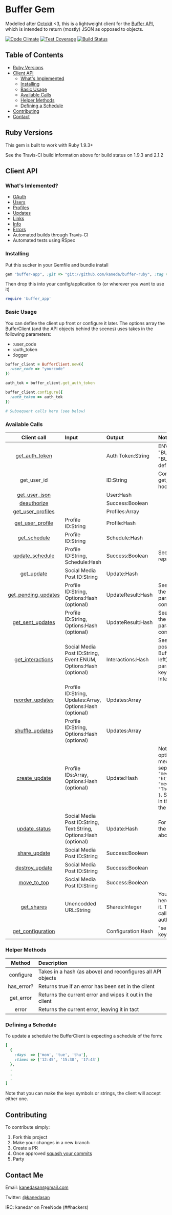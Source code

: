 # Buffer Gem

Modelled after [Octokit](https://github.com/octokit/octokit.rb) <3, this is a lightweight client for the [Buffer API](https://buffer.com/developers/api), which is intended to return (mostly) JSON as opposed to objects.

[![Code Climate](https://codeclimate.com/github/kaneda/buffer-ruby/badges/gpa.svg)](https://codeclimate.com/github/kaneda/buffer-ruby)
[![Test Coverage](https://codeclimate.com/github/kaneda/buffer-ruby/badges/coverage.svg)](https://codeclimate.com/github/kaneda/buffer-ruby/coverage)
[![Build Status](https://travis-ci.org/kaneda/buffer-ruby.svg?branch=master)](https://travis-ci.org/kaneda/buffer-ruby)

## Table of Contents

* [Ruby Versions](https://github.com/kaneda/buffer-ruby#ruby-versions)
* [Client API](https://github.com/kaneda/buffer-ruby#client-api)
  * [What's Implemented](https://github.com/kaneda/buffer-ruby#whats-imlemented)
  * [Installing](https://github.com/kaneda/buffer-ruby#installing)
  * [Basic Usage](https://github.com/kaneda/buffer-ruby#basic-usage)
  * [Available Calls](https://github.com/kaneda/buffer-ruby#available-calls)
  * [Helper Methods](https://github.com/kaneda/buffer-ruby#helper-methods)
  * [Defining a Schedule](https://github.com/kaneda/buffer-ruby#defining-a-schedule)
* [Contributing](https://github.com/kaneda/buffer-ruby#contributing)
* [Contact](https://github.com/kaneda/buffer-ruby#contact)

## Ruby Versions

This gem is built to work with Ruby 1.9.3+

See the Travis-CI build information above for build status on 1.9.3 and 2.1.2

## Client API

### What's Imlemented?
* [OAuth](https://buffer.com/developers/api/oauth)
* [Users](https://buffer.com/developers/api/user)
* [Profiles](https://buffer.com/developers/api/profiles)
* [Updates](https://buffer.com/developers/api/updates)
* [Links](https://buffer.com/developers/api/links)
* [Info](https://buffer.com/developers/api/info)
* [Errors](https://buffer.com/developers/api/errors)
* Automated builds through Travis-CI
* Automated tests using RSpec

### Installing

Put this sucker in your Gemfile and bundle install

```ruby
gem "buffer-app", :git => "git://github.com/kaneda/buffer-ruby", :tag => "v1.2"
```

Then drop this into your config/application.rb (or wherever you want to use it)

```ruby
require 'buffer_app'
```

### Basic Usage

You can define the client up front or configure it later. The options array the BufferClient (and the API objects behind the scenes) uses takes in the following parameters:
* :user_code
* :auth_token
* :logger

```ruby
buffer_client = BufferClient.new({
  :user_code => "yourcode"
})

auth_tok = buffer_client.get_auth_token

buffer_client.configure({
  :auth_token => auth_tok
})

# Subsequent calls here (see below)
```

### Available Calls

| Client call | Input | Output | Notes
| :---------: | :------ | :------ | :---------
| [get_auth_token](https://buffer.com/developers/api/oauth) | | Auth Token:String | ENV variables "BUFFER_KEY" and "BUFFER_SECRET" must be defined here |
| get_user_id | | ID:String | Convenience wrapper, calls get_user_json under the hood |
| [get_user_json](https://buffer.com/developers/api/user#user) | | User:Hash | |
| [deauthorize](https://buffer.com/developers/api/user#deauthorize) | | Success:Boolean | |
| [get_user_profiles](https://buffer.com/developers/api/profiles#profiles) | | Profiles:Array<Hash> | |
| [get_user_profile](https://buffer.com/developers/api/profiles#profilesid) | Profile ID:String | Profile:Hash | |
| [get_schedule](https://buffer.com/developers/api/profiles#schedules) | Profile ID:String | Schedule:Hash | |
| [update_schedule](https://buffer.com/developers/api/profiles#schedulesupdate) | Profile ID:String, Schedule:Hash | Success:Boolean | See below for schedule representation |
| [get_update](https://buffer.com/developers/api/updates#updatesid) | Social Media Post ID:String | Update:Hash | |
| [get_pending_updates](https://buffer.com/developers/api/updates#updatespending) | Profile ID:String, Options:Hash (optional) | UpdateResult:Hash | See Buffer API doc (link to the left) for optional parameters. "updates" key contains the Updates:Array<Hash> |
| [get_sent_updates](https://buffer.com/developers/api/updates#updatessent) | Profile ID:String, Options:Hash (optional) | UpdateResult:Hash | See Buffer API doc (link to the left) for optional parameters. "updates" key contains the Updates:Array<Hash> |
| [get_interactions](https://buffer.com/developers/api/updates#updatesinteractions) | Social Media Post ID:String, Event:ENUM, Options:Hash (optional) | Interactions:Hash | See [event types](https://bufferapp.com/developers/api/info#configuration) for possible event values and Buffer API doc (link to the left) for optional parameters. "interactions" key contains the Interactions:Array<Hash> |
| [reorder_updates](https://buffer.com/developers/api/updates#updatesreorder) | Profile ID:String, Updates:Array, Options:Hash (optional) | Updates:Array<Hash> | |
| [shuffle_updates](https://buffer.com/developers/api/updates#updatesshuffle) | Profile ID:String, Options:Hash (optional) | Updates:Array<Hash> | |
| [create_update](https://buffer.com/developers/api/updates#updatescreate) | Profile IDs:Array, Options:Hash (optional) | Update:Hash | Note that for the "media" option, please specify each media option in the hash separately, e.g. ```{ "media[link]" => "http%3A%2F%2Fgoogle.com", "media[description]" => "The%20google%20homepage" }```. See all available options in the Buffer docs (link to the left) |
| [update_status](https://buffer.com/developers/api/updates#updatesupdate) | Social Media Post ID:String, Text:String, Options:Hash (optional) | Update:Hash | For the "media" option see the note on create_update above |
| [share_update](https://buffer.com/developers/api/updates#updatesshare) | Social Media Post ID:String | Success:Boolean | |
| [destroy_update](https://buffer.com/developers/api/updates#updatesdestroy) | Social Media Post ID:String | Success:Boolean | |
| [move_to_top](https://buffer.com/developers/api/updates#updatesmovetotop) | Social Media Post ID:String | Success:Boolean | |
| [get_shares](https://buffer.com/developers/api/links#shares) | Unencodded URL:String | Shares:Integer | You can pass a normal URL here, the client will encode it. This is one of the only calls to not require an auth_token |
| [get_configuration](https://buffer.com/developers/api/info#configuration) | | Configuration:Hash | "services" key has internal keys for each service |

### Helper Methods
| Method | Description |
| :---------: | :----- |
| configure | Takes in a hash (as above) and reconfigures all API objects |
| has_error? | Returns true if an error has been set in the client |
| get_error | Returns the current error and wipes it out in the client |
| error | Returns the current error, leaving it in tact |


### Defining a Schedule

To update a schedule the BufferClient is expecting a schedule of the form:

```ruby
[
  {
    :days  => ['mon', 'tue', 'thu'],
    :times => ['12:45', '15:30', '17:43']
  },
  .
  .
  .
]
```

Note that you can make the keys symbols or strings, the client will accept either one.

## Contributing

To contribute simply:

1. Fork this project
2. Make your changes in a new branch
3. Create a PR
4. Once approved [squash your commits](http://davidwalsh.name/squash-commits-git)
5. Party

## Contact Me

Email: kanedasan@gmail.com

Twitter: [@kanedasan](https://twitter.com/kanedasan)

IRC: kaneda^ on FreeNode (##hackers)
